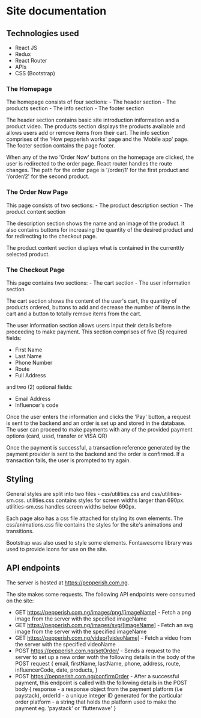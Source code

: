 # Site documentation

## Technologies used
- React JS
- Redux
- React Router
- APIs
- CSS (Bootstrap)

### The Homepage
  The homepage consists of four sections:
    - The header section
    - The products section
    - The info section
    - The footer section
  
  The header section contains basic site introduction iniformation and a product video.
  The products section displays the products available and allows users add or remove items from their cart.
  The info section comprises of the 'How pepperish works' page and the 'Mobile app' page.
  The footer section contains the page footer.

  When any of the two 'Order Now' buttons on the homepage are clicked, the user is redirected to the order page.
  React router handles the route changes. The path for the order page is '/order/1' for the first product and '/order/2' for the second product.

### The Order Now Page
  This page consists of two sections:
    - The product description section
    - The product content section
  
  The description section shows the name and an image of the product. It also contains buttons for increasing the quantity of the desired product and for redirecting to the checkout page.
  
  The product content section displays what is contained in the currenttly selected product.

### The Checkout Page
  This page contains two sections:
    - The cart section
    - The user information section
  
  The cart section shows the content of the user's cart, the quantity of products ordered, buttons to add and decrease the number of items in the cart and a button to totally remove items from the cart.

  The user information section allows users input their details before proceeding to make payment.
  This section comprises of five (5) required fields:
  - First Name
  - Last Name
  - Phone Number
  - Route
  - Full Address

  and two (2) optional fields:
  - Email Address
  - Influencer's code

  Once the user enters the information and clicks the 'Pay' button, a request is sent to the backend and an order is set up and stored in the database.
  The user can proceed to make payments with any of the provided payment options (card, ussd, transfer or VISA QR)

  Once the payment is successful, a transaction reference generated by the payment provider is sent to the backend and the order is confirmed. If a transaction fails, the user is prompted to try again.

## Styling
  General styles are split into two files - css/utilities.css and css/utilities-sm.css.
  utilities.css contains styles for screen widths larger than 690px.
  utilities-sm.css handles screen widths below 690px.

  Each page also has a css file attached for styling its own elements.
  The css/animations.css file contains the styles for the site's animations and transitions.

  Bootstrap was also used to style some elements.
  Fontawesome library was used to provide icons for use on the site.

## API endpoints
  The server is hosted at https://pepperish.com.ng.

  The site makes some requests. The following API endpoints were consumed on the site:
  - GET https://pepperish.com.ng/images/png/[imageName] - Fetch a png image from the server with the specified imageName
  - GET https://pepperish.com.ng/images/svg/[imageName] - Fetch an svg image from the server with the specified imageName
  - GET https://pepperish.com.ng/video/[videoName] - Fetch a video from the server with the specified videoName
  - POST https://pepperish.com.ng/setOrder/ - Sends a request to the server to set up a new order woth the following details in the body of the POST request
  {
    email,
    firstName,
    lastName,
    phone,
    address,
    route,
    influencerCode,
    date,
    products,
  }
  - POST https://pepperish.com.ng/confirmOrder - After a successful payment, this endpoint is called with the following details in the POST body
  {
    response - a response object from the payment platform (i.e paystack),
    orderId - a unique integer ID generated for the particular order
    platform - a string that holds the platform used to make the payment eg. 'paystack' or 'flutterwave'
  }
